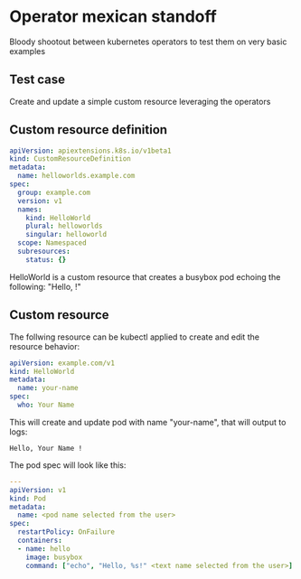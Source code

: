 # Operator mexican standoff

Bloody shootout between kubernetes operators to test them on very basic examples


## Test case

Create and update a simple custom resource leveraging the operators

## Custom resource definition

```yaml
apiVersion: apiextensions.k8s.io/v1beta1
kind: CustomResourceDefinition
metadata:
  name: helloworlds.example.com
spec:
  group: example.com
  version: v1
  names:
    kind: HelloWorld
    plural: helloworlds
    singular: helloworld
  scope: Namespaced
  subresources:
    status: {}
```

HelloWorld is a custom resource that creates a busybox pod echoing the following:
"Hello, <name> !"

## Custom resource

The follwing resource can be kubectl applied to create and edit the resource behavior:

```yaml
apiVersion: example.com/v1
kind: HelloWorld
metadata:
  name: your-name
spec:
  who: Your Name
```

This will create and update pod with name "your-name", that will output to logs:
```text
Hello, Your Name !
```
The pod spec will look like this:
```yaml
---
apiVersion: v1
kind: Pod
metadata:
  name: <pod name selected from the user> 
spec:
  restartPolicy: OnFailure
  containers:
  - name: hello
    image: busybox
    command: ["echo", "Hello, %s!" <text name selected from the user>] 
```

